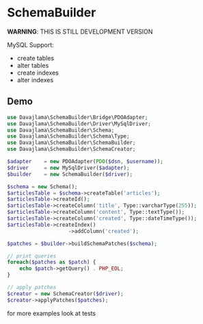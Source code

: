 SchemaBuilder
=============

**WARNING**: THIS IS STILL DEVELOPMENT VERSION

MySQL Support:
- create tables
- alter tables
- create indexes
- alter indexes

Demo
----

```php
use Davajlama\SchemaBuilder\Bridge\PDOAdapter;
use Davajlama\SchemaBuilder\Driver\MySqlDriver;
use Davajlama\SchemaBuilder\Schema;
use Davajlama\SchemaBuilder\Schema\Type;
use Davajlama\SchemaBuilder\SchemaBuilder;
use Davajlama\SchemaBuilder\SchemaCreator;

$adapter    = new PDOAdapter(PDO($dsn, $username));
$driver     = new MySqlDriver($adapter);
$builder    = new SchemaBuilder($driver);

$schema = new Schema();
$articlesTable = $schema->createTable('articles');
$articlesTable->createId();
$articlesTable->createColumn('title', Type::varcharType(255));
$articlesTable->createColumn('content', Type::textType());
$articlesTable->createColumn('created', Type::dateTimeType());
$articlesTable->createIndex()
                    ->addColumn('created');

$patches = $builder->buildSchemaPatches($schema);

// print queries
foreach($patches as $patch) {
    echo $patch->getQuery() . PHP_EOL;
}

// apply patches
$creator = new SchemaCreator($driver);
$creator->applyPatches($patches);
```

for more examples look at tests